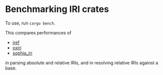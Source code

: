 # Benchmarking IRI crates

To use, run `cargo bench`.

This compares performances of

* [iref](https://crates.io/crates/iref)
* [oxiri](https://crates.io/crates/oxiri)
* [sophia_iri](https://crates.io/crates/sophia_iri)

in parsing absolute and relative IRIs,
and in resolving relative IRIs against a base.
